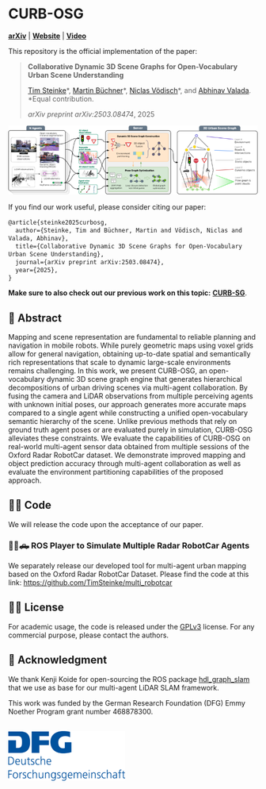 # CURB-OSG
[**arXiv**](https://arxiv.org/abs/2503.08474) | [**Website**](https://ov-curb.cs.uni-freiburg.de/) | [**Video**](https://youtu.be/LEP_LZQzUV4)

This repository is the official implementation of the paper:

> **Collaborative Dynamic 3D Scene Graphs for Open-Vocabulary Urban Scene Understanding**
>
> [Tim Steinke]()&ast;, [Martin Büchner](https://rl.uni-freiburg.de/people/buechner)&ast;, [Niclas Vödisch](https://vniclas.github.io/)&ast;, and [Abhinav Valada](https://rl.uni-freiburg.de/people/valada). <br>
> &ast;Equal contribution. <br> 
> 
> *arXiv preprint arXiv:2503.08474*, 2025

<p align="center">
  <img src="./assets/curb-osg_overview.png" alt="Overview of CURB-OSG approach" width="800" />
</p>

If you find our work useful, please consider citing our paper:
```
@article{steinke2025curbosg,
  author={Steinke, Tim and Büchner, Martin and Vödisch, Niclas and Valada, Abhinav},
  title={Collaborative Dynamic 3D Scene Graphs for Open-Vocabulary Urban Scene Understanding},
  journal={arXiv preprint arXiv:2503.08474},
  year={2025},
}
```

**Make sure to also check out our previous work on this topic:** [**CURB-SG**](https://github.com/robot-learning-freiburg/CURB-SG).


## 📔 Abstract

Mapping and scene representation are fundamental to reliable planning and navigation in mobile robots. While purely geometric maps using voxel grids allow for general navigation, obtaining up-to-date spatial and semantically rich representations that scale to dynamic large-scale environments remains challenging. In this work, we present CURB-OSG, an open-vocabulary dynamic 3D scene graph engine that generates hierarchical decompositions of urban driving scenes via multi-agent collaboration. By fusing the camera and LiDAR observations from multiple perceiving agents with unknown initial poses, our approach generates more accurate maps compared to a single agent while constructing a unified open-vocabulary semantic hierarchy of the scene. Unlike previous methods that rely on ground truth agent poses or are evaluated purely in simulation, CURB-OSG alleviates these constraints. We evaluate the capabilities of CURB-OSG on real-world multi-agent sensor data obtained from multiple sessions of the Oxford Radar RobotCar dataset. We demonstrate improved mapping and object prediction accuracy through multi-agent collaboration as well as evaluate the environment partitioning capabilities of the proposed approach.


## 👩‍💻 Code

We will release the code upon the acceptance of our paper.

### 🚗🚙🛻 ROS Player to Simulate Multiple Radar RobotCar Agents

We separately release our developed tool for multi-agent urban mapping based on the Oxford Radar RobotCar Dataset.
Please find the code at this link: https://github.com/TimSteinke/multi_robotcar


## 👩‍⚖️  License

For academic usage, the code is released under the [GPLv3](https://www.gnu.org/licenses/gpl-3.0.en.html) license.
For any commercial purpose, please contact the authors.


## 🙏 Acknowledgment

We thank Kenji Koide for open-sourcing the ROS package [hdl_graph_slam](https://github.com/koide3/hdl_graph_slam) that we use as base for our multi-agent LiDAR SLAM framework.

This work was funded by the German Research Foundation (DFG) Emmy Noether Program grant number 468878300.
<br><br>
<p float="left">
  <a href="https://www.dfg.de/en/research_funding/programmes/individual/emmy_noether/index.html"><img src="./assets/dfg_logo.png" alt="drawing" height="100"/></a>  
</p>
